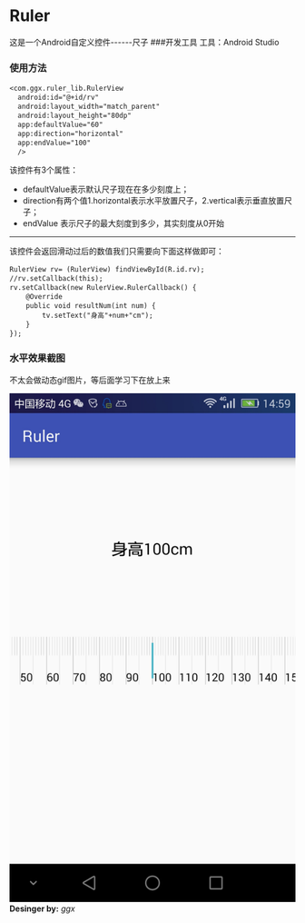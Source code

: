 # Ruler
这是一个Android自定义控件------尺子
###开发工具
工具：Android Studio
### 使用方法
    <com.ggx.ruler_lib.RulerView
      android:id="@+id/rv"
      android:layout_width="match_parent"
      android:layout_height="80dp"
      app:defaultValue="60"
      app:direction="horizontal"
      app:endValue="100"
      />
该控件有3个属性：
* defaultValue表示默认尺子现在在多少刻度上；
* direction有两个值1.horizontal表示水平放置尺子，2.vertical表示垂直放置尺子；
* endValue 表示尺子的最大刻度到多少，其实刻度从0开始

***

该控件会返回滑动过后的数值我们只需要向下面这样做即可：

    RulerView rv= (RulerView) findViewById(R.id.rv);
    //rv.setCallback(this);
    rv.setCallback(new RulerView.RulerCallback() {
        @Override
        public void resultNum(int num) {
            tv.setText("身高"+num+"cm");
        }
    });

### 水平效果截图
不太会做动态gif图片，等后面学习下在放上来

![图片](./horizontal.jpeg)
**Desinger by:** *ggx* 
